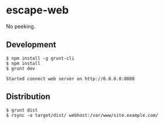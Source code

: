 escape-web
========================================

No peeking.

Development
----------------------------------------

	$ npm install -g grunt-cli
	$ npm install
	$ grunt dev

	Started connect web server on http://0.0.0.0:8080

Distribution
----------------------------------------

	$ grunt dist
	$ rsync -a target/dist/ webhost:/var/www/site.example.com/
